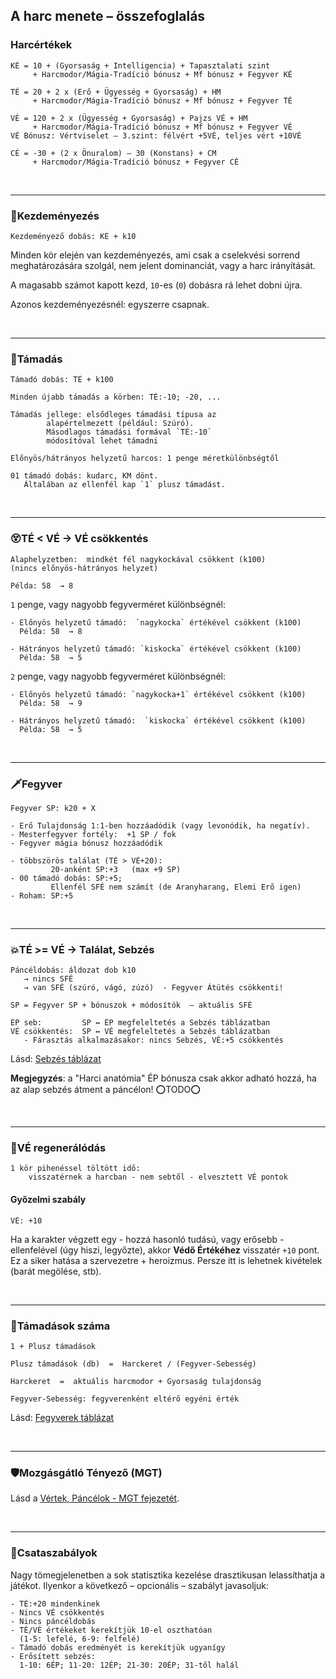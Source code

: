 
## A harc menete – összefoglalás

### Harcértékek
```
KÉ = 10 + (Gyorsaság + Intelligencia) + Tapasztalati szint
     + Harcmodor/Mágia-Tradíció bónusz + Mf bónusz + Fegyver KÉ

TÉ = 20 + 2 x (Erő + Ügyesség + Gyorsaság) + HM
     + Harcmodor/Mágia-Tradíció bónusz + Mf bónusz + Fegyver TÉ

VÉ = 120 + 2 x (Ügyesség + Gyorsaság) + Pajzs VÉ + HM
     + Harcmodor/Mágia-Tradíció bónusz + Mf bónusz + Fegyver VÉ
VÉ Bónusz: Vértviselet – 3.szint: félvért +5VÉ, teljes vért +10VÉ

CÉ = -30 + (2 x Önuralom) – 30 (Konstans) + CM
     + Harcmodor/Mágia-Tradíció bónusz + Fegyver CÉ
```

<br />

---
### 🤞Kezdeményezés

```
Kezdeményező dobás: KÉ + k10
```

Minden kör elején van kezdeményezés, ami csak a cselekvési sorrend meghatározására szolgál, nem jelent dominanciát, vagy a harc irányítását.

A magasabb számot kapott kezd, `10`-es (`0`) dobásra rá lehet dobni újra.

Azonos kezdeményezésnél: egyszerre csapnak.

<br />

---
### 🤺Támadás

```
Támadó dobás: TÉ + k100
```

```
Minden újabb támadás a körben: TÉ:-10; -20, ...

Támadás jellege: elsődleges támadási típusa az
        alapértelmezett (például: Szúró).
        Másodlagos támadási formával `TÉ:-10`
        módosítóval lehet támadni

Előnyös/hátrányos helyzetű harcos: 1 penge méretkülönbségtől

01 támadó dobás: kudarc, KM dönt.
   Általában az ellenfél kap `1` plusz támadást.
```

<br />

---
### 😵TÉ < VÉ  → VÉ csökkentés

```
Alaphelyzetben:  mindkét fél nagykockával csökkent (k100)
(nincs előnyös-hátrányos helyzet)

Példa: 58  → 8
```

`1` penge, vagy nagyobb fegyverméret különbségnél:

```
- Előnyös helyzetű támadó:  `nagykocka` értékével csökkent (k100)
  Példa: 58  → 8

- Hátrányos helyzetű támadó: `kiskocka` értékével csökkent (k100)
  Példa: 58  → 5
```

`2` penge, vagy nagyobb fegyverméret különbségnél:

```
- Előnyös helyzetű támadó: `nagykocka+1` értékével csökkent (k100)
  Példa: 58  → 9

- Hátrányos helyzetű támadó:  `kiskocka` értékével csökkent (k100)
  Példa: 58  → 5
```

<br />

---
### 🗡️Fegyver

```
Fegyver SP: k20 + X
```

```
- Erő Tulajdonság 1:1-ben hozzáadódik (vagy levonódik, ha negatív).
- Mesterfegyver fortély:  +1 SP / fok
- Fegyver mágia bónusz hozzáadódik
```

```
- többszörös találat (TÉ > VÉ+20):
         20-anként SP:+3   (max +9 SP)
- 00 támadó dobás: SP:+5;
         Ellenfél SFÉ nem számít (de Aranyharang, Elemi Erő igen)
- Roham: SP:+5
```

<br />

---
### 💥TÉ >= VÉ  → Találat, Sebzés

```
Páncéldobás: áldozat dob k10    
   → nincs SFÉ
   → van SFÉ (szúró, vágó, zúzó)  - Fegyver Átütés csökkenti!
```

```
SP = Fegyver SP + bónuszok + módosítók  – aktuális SFÉ
```

```
ÉP seb:         SP ↔ ÉP megfeleltetés a Sebzés táblázatban
VÉ csökkentés:  SP ↔ VÉ megfeleltetés a Sebzés táblázatban
   - Fárasztás alkalmazásakor: nincs Sebzés, VÉ:+5 csökkentés
```

Lásd: [Sebzés táblázat](064_01_02_harc_menete_reszletes.md#sebz%C3%A9s)

**Megjegyzés**: a "Harci anatómia" ÉP bónusza csak akkor adható hozzá, ha az alap sebzés átment a páncélon! ⭕TODO⭕

<br />

---
### 🍎VÉ regenerálódás
```
1 kör pihenéssel töltött idő:
    visszatérnek a harcban - nem sebtől - elvesztett VÉ pontok
```


#### Győzelmi szabály

```
VÉ: +10
```

Ha a karakter végzett egy - hozzá hasonló tudású, vagy erősebb - ellenfelével (úgy hiszi, legyőzte), akkor **Védő Értékéhez** visszatér `+10` pont.\
Ez a siker hatása a szervezetre + heroizmus. Persze itt is lehetnek kivételek (barát megölése, stb).

<br />

---
### 🔢Támadások száma

```
1 + Plusz támadások

Plusz támadások (db)  =  Harckeret / (Fegyver-Sebesség)
```

```
Harckeret  =  aktuális harcmodor + Gyorsaság tulajdonság

Fegyver-Sebesség: fegyverenként eltérő egyéni érték 
```

Lásd: [Fegyverek táblázat](067_fegyverek.md)

<br />

---
### 🛡️Mozgásgátló Tényező (MGT)

Lásd a [Vértek, Páncélok - MGT fejezetét](068_vertek_pancelok.md#mozgásgátló-tényező-mgt).

<br />

---
### 📖Csataszabályok

Nagy tömegjelenetben a sok statisztika kezelése drasztikusan lelassíthatja a játékot. Ilyenkor a következő – opcionális – szabályt javasoljuk:

```
- TÉ:+20 mindenkinek
- Nincs VÉ csökkentés
- Nincs páncéldobás
- TÉ/VÉ értékeket kerekítjük 10-el oszthatóan
  (1-5: lefelé, 6-9: felfelé)
- Támadó dobás eredményét is kerekítjük ugyanígy
- Erősített sebzés:
  1-10: 6ÉP; 11-20: 12ÉP; 21-30: 20ÉP; 31-től halál
```
